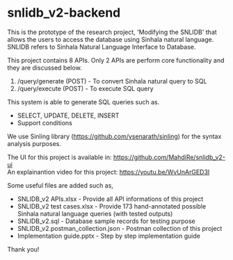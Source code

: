 # snlidb_v2-backend

This is the prototype of the research project, 'Modifying the SNLIDB' that allows the users to access the database using Sinhala natural language.
SNLIDB refers to Sinhala Natural Language Interface to Database.

This project contains 8 APIs. Only 2 APIs are perform core functionality and they are discussed below.

1) /query/generate (POST) - To convert Sinhala natural query to SQL
2) /query/execute (POST) - To execute SQL query

This system is able to generate SQL queries such as.
* SELECT, UPDATE, DELETE, INSERT
* Support conditions

We use Sinling library (https://github.com/ysenarath/sinling) for the syntax analysis purposes.

The UI for this project is available in: https://github.com/MahdiRe/snlidb_v2-ui   
An explainantion video for this project: https://youtu.be/WvUnArGED3I

Some useful files are added such as,
* SNLIDB_v2 APIs.xlsx - Provide all API informations of this project
* SNLIDB_v2 test cases.xlsx - Provide 173 hand-annotated possible Sinhala natural language queries (with tested outputs)
* SNLIDB_v2.sql - Database sample records for testing purpose
* SNLIDB_v2.postman_collection.json - Postman collection of this project
* Implementation guide.pptx - Step by step implementation guide

Thank you!
